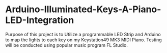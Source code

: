 # Arduino-Illuminated-Keys-A-Piano-LED-Integration
Purpose of this project is to Utilize a programmable LED Strip and Arduino to map the lights to each key on my Keystation49 MK3 MIDI Piano.  Testing will be conducted using popular music program FL Studio.
